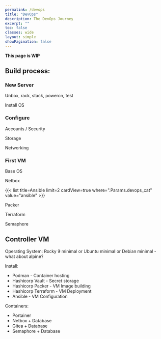 ```yaml
---
permalink: /devops
title: "DevOps"
description: The DevOps Journey
excerpt: ""
toc: false
classes: wide
layout: simple
showPagination: false
---
```


**This page is WIP**

## Build process:

### New Server

Unbox, rack, stack, poweron, test

Install OS

### Configure

Accounts / Security

Storage

Networking

### First VM

Base OS

Netbox

{{< list title=Ansible limit=2 cardView=true where=".Params.devops_cat" value="ansible"  >}}

Packer

Terraform

Semaphore


## Controller VM

Operating System: Rocky 9 minimal or Ubuntu minimal or Debian minimal - what about alpine?

Install:
- Podman - Container hosting
- Hashicorp Vault - Secret storage
- Hashicorp Packer - VM Image building
- Hashicorp Terraform - VM Deployment
- Ansible - VM Configuration

Containers:
- Portainer
- Netbox + Database
- Gitea + Database
- Semaphore + Database
